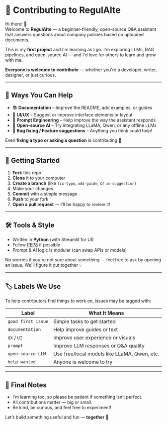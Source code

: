 # 🤝 Contributing to RegulAIte

Hi there! 👋  
Welcome to **RegulAIte** — a beginner-friendly, open-source Q&A assistant that answers questions about company policies based on uploaded documents.

This is my **first project** and I'm learning as I go. I'm exploring LLMs, RAG pipelines, and open-source AI — and I'd love for others to learn and grow with me.

**Everyone is welcome to contribute** — whether you're a developer, writer, designer, or just curious.

---

## 🌱 Ways You Can Help

- 📚 **Documentation** – Improve the README, add examples, or guides
- 🎨 **UI/UX** – Suggest or improve interface elements or layout
- 🤖 **Prompt Engineering** – Help improve the way the assistant responds
- 🧠 **Open-source AI** – Try integrating LLaMA, Qwen, or any offline LLMs
- 🐛 **Bug fixing / Feature suggestions** – Anything you think could help!

Even **fixing a typo or asking a question** is contributing 💛

---

## 🚀 Getting Started

1. **Fork** this repo  
2. **Clone** it to your computer  
3. **Create a branch** (like `fix-typo`, `add-guide`, or `ux-suggestion`)  
4. Make your changes  
5. **Commit** with a simple message  
6. **Push** to your fork  
7. **Open a pull request** — I’ll be happy to review it!

---

## 🛠 Tools & Style

- Written in **Python** (with Streamlit for UI)
- Follow [PEP8](https://peps.python.org/pep-0008/) if possible
- Prompt & AI logic is modular (can swap APIs or models)

No worries if you're not sure about something — feel free to ask by opening an issue. We'll figure it out together 💡

---

## 🏷️ Labels We Use

To help contributors find things to work on, issues may be tagged with:

| Label               | What It Means                              |
|---------------------|---------------------------------------------|
| `good first issue`  | Simple tasks to get started                 |
| `documentation`     | Help improve guides or text                 |
| `UX` / `UI`         | Improve user experience or visuals          |
| `prompt`            | Improve LLM responses or Q&A quality        |
| `open-source LLM`   | Use free/local models like LLaMA, Qwen, etc.|
| `help wanted`       | Anyone is welcome to try                    |

---

## 🌟 Final Notes

- I'm learning too, so please be patient if something isn’t perfect.
- All contributions matter — big or small.
- Be kind, be curious, and feel free to experiment!

Let’s build something useful and fun — **together** 💚  

